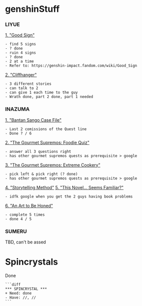 # genshinStuff </h1>

<h3>LIYUE</h3>

<ins>1. "Good Sign"</ins>

    - find 5 signs
    - ? done
    - ruin 4 signs
    - ? done
    - 2 at a time
    - Refer to: https://genshin-impact.fandom.com/wiki/Good_Sign

<ins>2. "Cliffhanger"</ins>

    - 3 different stories
    - can talk to 2
    - can give 1 each time to the guy
    - Wrath done, part 2 done, part 1 needed

<h3>INAZUMA</h3>

<ins>1. "Bantan Sango Case File"</ins>

    - Last 2 comissions of the Quest line
    - Done ? / 6

<ins>2. "The Gourmet Supremos: Foodie Quiz"</ins>

    - answer all 3 questions right
    - has other gourmet supremos quests as prerequisite > google

<ins>3. "The Gourmet Supremos: Extreme Cookery"</ins>

    - pick left & pick right (? done)
    - has other gourmet supremos quests as prerequisite > google

<ins>4. "Storytelling Method"</ins>
<ins>5. "This Novel... Seems Familiar?"</ins>

    - idfk google when you get the 2 guys having book problems

<ins>6. "An Art to Be Honed"</ins>

    - complete 5 times
    - done 4 / 5

<h3>SUMERU</h3>

TBD, can't be assed


# Spincrystals </h1>

Done

~~~
```diff
*** SPINCRYSTAL ***
+ Need: done
- Have: //, //
```
~~~